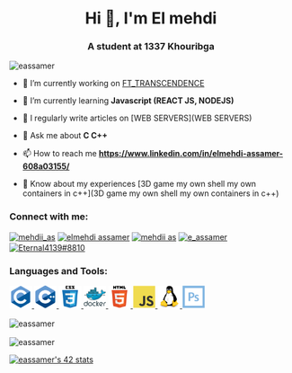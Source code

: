 <h1 align="center">Hi 👋, I'm El mehdi</h1>
<h3 align="center">A student at 1337 Khouribga</h3>

<p align="left"> <img src="https://komarev.com/ghpvc/?username=eassamer&label=Profile%20views&color=0e75b6&style=flat" alt="eassamer" /> </p>

- 🔭 I’m currently working on [FT_TRANSCENDENCE](https://github.com/youssefachehboune/ft_transcendence)

- 🌱 I’m currently learning **Javascript (REACT JS, NODEJS)**

- 📝 I regularly write articles on [WEB SERVERS](WEB SERVERS)

- 💬 Ask me about **C C++**

- 📫 How to reach me **https://www.linkedin.com/in/elmehdi-assamer-608a03155/**

- 📄 Know about my experiences [3D game my own shell my own containers in c++](3D game my own shell my own containers in c++)

<h3 align="left">Connect with me:</h3>
<p align="left">
<a href="https://twitter.com/mehdii_as" target="blank"><img align="center" src="https://raw.githubusercontent.com/rahuldkjain/github-profile-readme-generator/master/src/images/icons/Social/twitter.svg" alt="mehdii_as" height="30" width="40" /></a>
<a href="https://linkedin.com/in/elmehdi assamer" target="blank"><img align="center" src="https://raw.githubusercontent.com/rahuldkjain/github-profile-readme-generator/master/src/images/icons/Social/linked-in-alt.svg" alt="elmehdi assamer" height="30" width="40" /></a>
<a href="https://stackoverflow.com/users/mehdii as" target="blank"><img align="center" src="https://raw.githubusercontent.com/rahuldkjain/github-profile-readme-generator/master/src/images/icons/Social/stack-overflow.svg" alt="mehdii as" height="30" width="40" /></a>
<a href="https://instagram.com/e_assamer" target="blank"><img align="center" src="https://raw.githubusercontent.com/rahuldkjain/github-profile-readme-generator/master/src/images/icons/Social/instagram.svg" alt="e_assamer" height="30" width="40" /></a>
<a href="https://discord.gg/Eternal4139#8810" target="blank"><img align="center" src="https://raw.githubusercontent.com/rahuldkjain/github-profile-readme-generator/master/src/images/icons/Social/discord.svg" alt="Eternal4139#8810" height="30" width="40" /></a>
</p>

<h3 align="left">Languages and Tools:</h3>
<p align="left"> <a href="https://www.cprogramming.com/" target="_blank" rel="noreferrer"> <img src="https://raw.githubusercontent.com/devicons/devicon/master/icons/c/c-original.svg" alt="c" width="40" height="40"/> </a> <a href="https://www.w3schools.com/cpp/" target="_blank" rel="noreferrer"> <img src="https://raw.githubusercontent.com/devicons/devicon/master/icons/cplusplus/cplusplus-original.svg" alt="cplusplus" width="40" height="40"/> </a> <a href="https://www.w3schools.com/css/" target="_blank" rel="noreferrer"> <img src="https://raw.githubusercontent.com/devicons/devicon/master/icons/css3/css3-original-wordmark.svg" alt="css3" width="40" height="40"/> </a> <a href="https://www.docker.com/" target="_blank" rel="noreferrer"> <img src="https://raw.githubusercontent.com/devicons/devicon/master/icons/docker/docker-original-wordmark.svg" alt="docker" width="40" height="40"/> </a> <a href="https://www.w3.org/html/" target="_blank" rel="noreferrer"> <img src="https://raw.githubusercontent.com/devicons/devicon/master/icons/html5/html5-original-wordmark.svg" alt="html5" width="40" height="40"/> </a> <a href="https://developer.mozilla.org/en-US/docs/Web/JavaScript" target="_blank" rel="noreferrer"> <img src="https://raw.githubusercontent.com/devicons/devicon/master/icons/javascript/javascript-original.svg" alt="javascript" width="40" height="40"/> </a> <a href="https://www.linux.org/" target="_blank" rel="noreferrer"> <img src="https://raw.githubusercontent.com/devicons/devicon/master/icons/linux/linux-original.svg" alt="linux" width="40" height="40"/> </a> <a href="https://www.photoshop.com/en" target="_blank" rel="noreferrer"> <img src="https://raw.githubusercontent.com/devicons/devicon/master/icons/photoshop/photoshop-line.svg" alt="photoshop" width="40" height="40"/> </a> </p>

<p><img align="center" src="https://github-readme-stats.vercel.app/api/top-langs?username=eassamer&show_icons=true&locale=en&layout=compact" alt="eassamer" /></p>

<p><img align="center" src="https://github-readme-streak-stats.herokuapp.com/?user=eassamer&" alt="eassamer" /></p>

[![eassamer's 42 stats](https://badge42.vercel.app/api/v2/cl73a8eaz00510gmqflq5pe4y/stats?cursusId=21&coalitionId=73)](https://github.com/JaeSeoKim/badge42)
